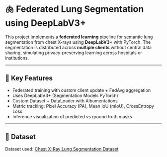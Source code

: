# 🫁 Federated Lung Segmentation using DeepLabV3+

This project implements a **federated learning** pipeline for semantic lung segmentation from chest X-rays using **DeepLabV3+** with PyTorch. The segmentation is distributed across **multiple clients** without central data sharing, simulating privacy-preserving learning across hospitals or institutions.

---

## 🚀 Key Features

- Federated training with custom client update + FedAvg aggregation
- Uses DeepLabV3+ (Segmentation Models PyTorch)
- Custom Dataset + DataLoader with Albumentations
- Metric tracking: Pixel Accuracy (PA), Mean IoU (mIoU), CrossEntropy Loss
- Inference visualization of predicted vs ground truth masks

---

## 📁 Dataset

Dataset used: [Chest X-Ray Lung Segmentation Dataset](https://www.kaggle.com/datasets/andrewmvd/chest-xray-semantic-segmentation)

